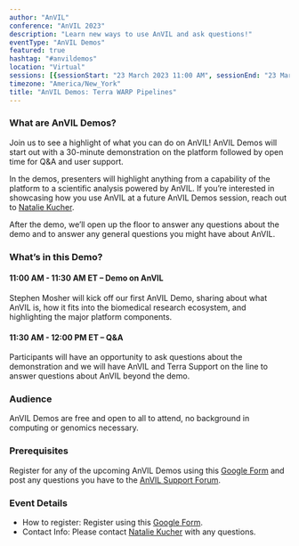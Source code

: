 ```yaml
---
author: "AnVIL"
conference: "AnVIL 2023"
description: "Learn new ways to use AnVIL and ask questions!"
eventType: "AnVIL Demos"
featured: true
hashtag: "#anvildemos"
location: "Virtual"
sessions: [{sessionStart: "23 March 2023 11:00 AM", sessionEnd: "23 March 2023 12:00 PM"}]
timezone: "America/New_York"
title: "AnVIL Demos: Terra WARP Pipelines"
---
```


<event-hero></event-hero>

### What are AnVIL Demos?
Join us to see a highlight of what you can do on AnVIL! AnVIL Demos will start out with a 30-minute demonstration on the platform followed by open time for Q&A and user support.

In the demos, presenters will highlight anything from a capability of the platform to a scientific analysis powered by AnVIL. If you’re interested in showcasing how you use AnVIL at a future AnVIL Demos session, reach out to [Natalie Kucher](mailto:nkucher3@jhu.edu).

After the demo, we’ll open up the floor to answer any questions about the demo and to answer any general questions you might have about AnVIL.

### What’s in this Demo?
#### 11:00 AM - 11:30 AM ET – Demo on AnVIL
Stephen Mosher will kick off our first AnVIL Demo, sharing about what AnVIL is, how it fits into the biomedical research ecosystem, and highlighting the major platform components.
#### 11:30 AM - 12:00 PM ET – Q&A
Participants will have an opportunity to ask questions about the demonstration and we will have AnVIL and Terra Support on the line to answer questions about AnVIL beyond the demo.

### Audience
AnVIL Demos are free and open to all to attend, no background in computing or genomics necessary.

### Prerequisites
Register for any of the upcoming AnVIL Demos using this [Google Form](https://forms.gle/7CcaLE9AM7FrYqpP7) and post any questions you have to the [AnVIL Support Forum](https://help.anvilproject.org/).

### Event Details

- How to register: Register using this [Google Form](https://forms.gle/7CcaLE9AM7FrYqpP7).
- Contact Info: Please contact [Natalie Kucher](mailto:nkucher3@jhu.edu) with any questions.
